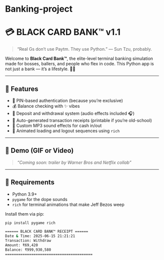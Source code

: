 # Banking-project

# 💳 BLACK CARD BANK™ v1.1

> “Real Gs don’t use Paytm. They use Python.” — Sun Tzu, probably.

Welcome to **Black Card Bank™**, the elite-level terminal banking simulation made for bosses, ballers, and people who flex in code. This Python app is not just a bank — it’s a lifestyle. 💼✨

---

## 🚀 Features

- 🔐 PIN-based authentication (because you’re exclusive)
- 💰 Balance checking with ✨ vibes
- 💸 Deposit and withdrawal system (audio effects included 🎧)
- 🧾 Auto-generated transaction receipts (printable if you’re old-school)
- 🎵 Custom MP3 sound effects for cash in/out
- 🤖 Animated loading and logout sequences using `rich`


---

## 🎥 Demo (GIF or Video)
> _“Coming soon: trailer by Warner Bros and Netflix collab”_

---

## 🧠 Requirements

- Python 3.9+
- `pygame` for the dope sounds
- `rich` for terminal animations that make Jeff Bezos weep

Install them via pip:

```bash
pip install pygame rich

====== BLACK CARD BANK™ RECEIPT ======
Date & Time: 2025-06-15 21:21:21
Transaction: Withdraw
Amount: ₹69,420
Balance: ₹999,930,580
========================================

